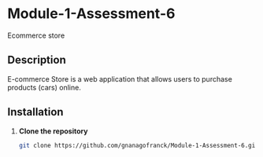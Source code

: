 # Module-1-Assessment-6
Ecommerce store
## Description
E-commerce Store is a web application that allows users to purchase products (cars) online.
## Installation  
1. **Clone the repository**  
   ```bash
   git clone https://github.com/gnanagofranck/Module-1-Assessment-6.git
